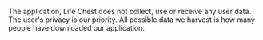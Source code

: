 The application, Life Chest does not collect, use or receive any user data. The user's privacy is our priority. All possible data we harvest is how many people have downloaded our application.
